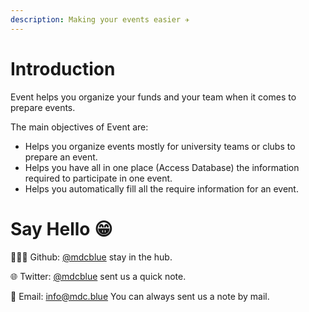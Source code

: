 ```yaml
---
description: Making your events easier ✈️
---
```


# Introduction

Event helps you organize your funds and your team when it comes to prepare events.

The main objectives of Event are:

- Helps you organize events mostly for university teams or clubs to prepare an event.
- Helps you have all in one place \(Access Database\) the information required to participate in one event.
- Helps you automatically fill all the require information for an event.


# Say Hello 😁

👨🏻‍💻 Github: [@mdcblue](https://github.com/mdcblue) stay in the hub.

🌐 Twitter: [@mdcblue](https://twitter.com/mdcblue) sent us a quick note.

📧 Email: [info@mdc.blue](mailto:info@mdc.blue) You can always sent us a note by mail.

